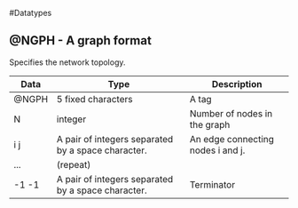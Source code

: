 #Datatypes


## @NGPH - A graph format

Specifies the network topology.

|Data|Type|Description |
|-----|-----|-----|
|@NGPH|5 fixed characters|A tag |
|N|integer|Number of nodes in the graph |
|i j|A pair of integers separated by a space character.|An edge connecting nodes i and j. |
|...|(repeat)| |
|-1 -1|A pair of integers separated by a space character.|Terminator |






